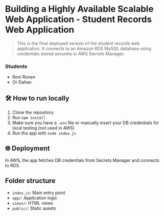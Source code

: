 # Building a Highly Available Scalable Web Application - Student Records Web Application
> This is the final deployed version of the student records web application.
> It connects to an Amazon RDS MySQL database using credentials stored securely in AWS Secrets Manager.
### Students
- Roni Ronen
- Or Dahan

## 🛠️ How to run locally

1. Clone the repository
2. Run `npm install`
3. Make sure you have a `.env` file or manually insert your DB credentials for local testing (not used in AWS)
4. Run the app with `node index.js`

## 🌐 Deployment

In AWS, the app fetches DB credentials from Secrets Manager and connects to RDS.

## Folder structure

- `index.js`: Main entry point
- `app/`: Application logic
- `views/`: HTML views
- `public/`: Static assets
